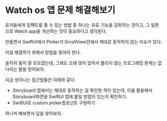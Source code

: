 # Watch os 앱 문제 해결해보기

유저들에게 임팩트를 줄 수 있는 방법 중 하나는 유료 기능을 강화하는 것이고, 그 일환으로 Watch app을 개선하는 것이 중요하다고 생각된다.

만들면서 SwiftUI에서 Picker가 ScrollView안에서 제대로 동작하지 않는 이슈가 있다.

이걸 해결하기 위해서 방법을 찾아야 한다.

솔직히 될지 잘 모르겠는데, 그래도 오래 앉아 있어서 풀리지 않는 프로그래밍 문제는 없다라는 말을 믿어보자.

지금 생각나는 접근법들은 아래와 같다.

- Storyboard 앱에서는 제대로 동작하는 걸 확인한 적이 있는데, 이를 활용해서 Storyboard화면을 SwiftUI 앱에 붙일 방법이 있는지 확인하기.
- SwiftUI로 custom picker컴포넌트 구현하기

하나씩 해보면서 답을 찾아보자.
